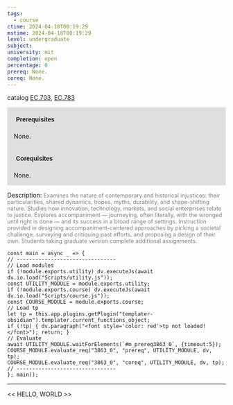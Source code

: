 ```yaml
---
tags:
  - course
ctime: 2024-04-18T00:19:29
mstime: 2024-04-18T00:19:29
level: undergraduate
subject: 
university: mit
completion: open
percentage: 0
prereq: None.
coreq: None.
---
```


catalog [EC.703](http://student.mit.edu/catalog/mECa.html#EC.703), [EC.783](http://student.mit.edu/catalog/mECa.html#EC.783)

<span style="display: block; padding: 15px; background-color: rgb(100, 100, 100, 0.2);"><font id="m_prereq3863_0" style="display: block; font-family: Arial, sans-serif; font-weight: bold; padding: 5px">Prerequisites</font><br><span id="prereq3863_0">None.</span></span>
<span style="display: block; padding: 15px; background-color: rgb(100, 100, 100, 0.2);"><font id="m_coreq3863_0" style="display: block; font-family: Arial, sans-serif; font-weight: bold; padding: 5px">Corequisites</font><br><span id="coreq3863_0">None.</span></span>

<font style="">Description:</font>
<font style="color: grey; font-size: 0.8rem;">Examines the nature of contemporary and historical injustices: their particularities, shared dynamics, tropes, myths, durability, and shape-shifting nature. Studies how innovation, technology, markets, and social enterprises relate to justice. Explores accompaniment — journeying, often literally, with the wronged until right is done — and its success in a broad range of settings. Instruction provided in designing accompaniment-centered approaches by picking a societal challenge, surveying and critiquing past efforts, and proposing a design of their own. Students taking graduate version complete additional assignments.</font>

```dataviewjs
const main = async _ => {
// --------------------------------
// Load modules
if (!module.exports.utility) dv.executeJs(await dv.io.load("Scripts/utility.js"));
const UTILITY_MODULE = module.exports.utility;
if (!module.exports.course) dv.executeJs(await dv.io.load("Scripts/course.js"));
const COURSE_MODULE = module.exports.course;
// Load tp
let tp = this.app.plugins.getPlugin("templater-obsidian").templater.current_functions_object;
if (!tp) { dv.paragraph("<font style='color: red'>tp not loaded!</font>"); return; }
// Evaluate
await UTILITY_MODULE.waitForElements(`#m_prereq3863_0`, {timeout:5});
COURSE_MODULE.evaluate_req("3863_0", "prereq", UTILITY_MODULE, dv, tp);
COURSE_MODULE.evaluate_req("3863_0", "coreq", UTILITY_MODULE, dv, tp);
// --------------------------------
}; main();
```

---

<< HELLO, WORLD >>
